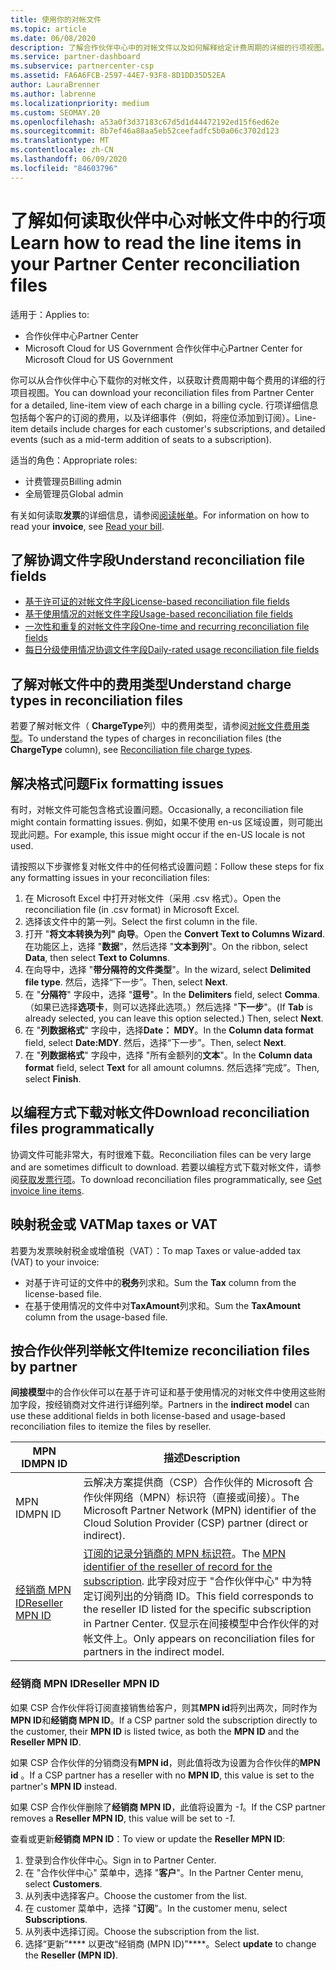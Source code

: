 ```yaml
---
title: 使用你的对帐文件
ms.topic: article
ms.date: 06/08/2020
description: 了解合作伙伴中心中的对帐文件以及如何解释给定计费周期的详细的行项视图。
ms.service: partner-dashboard
ms.subservice: partnercenter-csp
ms.assetid: FA6A6FCB-2597-44E7-93F8-8D1DD35D52EA
author: LauraBrenner
ms.author: labrenne
ms.localizationpriority: medium
ms.custom: SEOMAY.20
ms.openlocfilehash: a53a0f3d37183c67d5d1d44472192ed15f6ed62e
ms.sourcegitcommit: 8b7ef46a88aa5eb52ceefadfc5b0a06c3702d123
ms.translationtype: MT
ms.contentlocale: zh-CN
ms.lasthandoff: 06/09/2020
ms.locfileid: "84603796"
---
```

# <a name="learn-how-to-read-the-line-items-in-your-partner-center-reconciliation-files"></a><span data-ttu-id="74f9c-103">了解如何读取伙伴中心对帐文件中的行项</span><span class="sxs-lookup"><span data-stu-id="74f9c-103">Learn how to read the line items in your Partner Center reconciliation files</span></span>

<span data-ttu-id="74f9c-104">适用于：</span><span class="sxs-lookup"><span data-stu-id="74f9c-104">Applies to:</span></span>

- <span data-ttu-id="74f9c-105">合作伙伴中心</span><span class="sxs-lookup"><span data-stu-id="74f9c-105">Partner Center</span></span>
- <span data-ttu-id="74f9c-106">Microsoft Cloud for US Government 合作伙伴中心</span><span class="sxs-lookup"><span data-stu-id="74f9c-106">Partner Center for Microsoft Cloud for US Government</span></span>

<span data-ttu-id="74f9c-107">你可以从合作伙伴中心下载你的对帐文件，以获取计费周期中每个费用的详细的行项目视图。</span><span class="sxs-lookup"><span data-stu-id="74f9c-107">You can download your reconciliation files from Partner Center for a detailed, line-item view of each charge in a billing cycle.</span></span> <span data-ttu-id="74f9c-108">行项详细信息包括每个客户的订阅的费用，以及详细事件（例如，将座位添加到订阅）。</span><span class="sxs-lookup"><span data-stu-id="74f9c-108">Line-item details include charges for each customer's subscriptions, and detailed events (such as a mid-term addition of seats to a subscription).</span></span>

<span data-ttu-id="74f9c-109">适当的角色：</span><span class="sxs-lookup"><span data-stu-id="74f9c-109">Appropriate roles:</span></span>

- <span data-ttu-id="74f9c-110">计费管理员</span><span class="sxs-lookup"><span data-stu-id="74f9c-110">Billing admin</span></span>
- <span data-ttu-id="74f9c-111">全局管理员</span><span class="sxs-lookup"><span data-stu-id="74f9c-111">Global admin</span></span>

<span data-ttu-id="74f9c-112">有关如何读取**发票**的详细信息，请参阅[阅读帐单](read-your-bill.md)。</span><span class="sxs-lookup"><span data-stu-id="74f9c-112">For information on how to read your **invoice**, see [Read your bill](read-your-bill.md).</span></span>

## <a name="understand-reconciliation-file-fields"></a><span data-ttu-id="74f9c-113">了解协调文件字段</span><span class="sxs-lookup"><span data-stu-id="74f9c-113">Understand reconciliation file fields</span></span>

- [<span data-ttu-id="74f9c-114">基于许可证的对帐文件字段</span><span class="sxs-lookup"><span data-stu-id="74f9c-114">License-based reconciliation file fields</span></span>](license-based-recon-files.md)
- [<span data-ttu-id="74f9c-115">基于使用情况的对帐文件字段</span><span class="sxs-lookup"><span data-stu-id="74f9c-115">Usage-based reconciliation file fields</span></span>](usage-based-recon-files.md)
- [<span data-ttu-id="74f9c-116">一次性和重复的对帐文件字段</span><span class="sxs-lookup"><span data-stu-id="74f9c-116">One-time and recurring reconciliation file fields</span></span>](one-time-recurring-recon-files.md)
- [<span data-ttu-id="74f9c-117">每日分级使用情况协调文件字段</span><span class="sxs-lookup"><span data-stu-id="74f9c-117">Daily-rated usage reconciliation file fields</span></span>](daily-rated-usage-recon-files.md)

## <a name="understand-charge-types-in-reconciliation-files"></a><span data-ttu-id="74f9c-118">了解对帐文件中的费用类型</span><span class="sxs-lookup"><span data-stu-id="74f9c-118">Understand charge types in reconciliation files</span></span>

<span data-ttu-id="74f9c-119">若要了解对帐文件（ **ChargeType**列）中的费用类型，请参阅[对帐文件费用类型](recon-file-charge-types.md)。</span><span class="sxs-lookup"><span data-stu-id="74f9c-119">To understand the types of charges in reconciliation files (the **ChargeType** column), see [Reconciliation file charge types](recon-file-charge-types.md).</span></span>

## <a name="fix-formatting-issues"></a><span data-ttu-id="74f9c-120">解决格式问题</span><span class="sxs-lookup"><span data-stu-id="74f9c-120">Fix formatting issues</span></span>

<span data-ttu-id="74f9c-121">有时，对帐文件可能包含格式设置问题。</span><span class="sxs-lookup"><span data-stu-id="74f9c-121">Occasionally, a reconciliation file might contain formatting issues.</span></span> <span data-ttu-id="74f9c-122">例如，如果不使用 en-us 区域设置，则可能出现此问题。</span><span class="sxs-lookup"><span data-stu-id="74f9c-122">For example, this issue might occur if the en-US locale is not used.</span></span>

<span data-ttu-id="74f9c-123">请按照以下步骤修复对帐文件中的任何格式设置问题：</span><span class="sxs-lookup"><span data-stu-id="74f9c-123">Follow these steps for fix any formatting issues in your reconciliation files:</span></span>

1. <span data-ttu-id="74f9c-124">在 Microsoft Excel 中打开对帐文件（采用 .csv 格式）。</span><span class="sxs-lookup"><span data-stu-id="74f9c-124">Open the reconciliation file (in .csv format) in Microsoft Excel.</span></span>
2. <span data-ttu-id="74f9c-125">选择该文件中的第一列。</span><span class="sxs-lookup"><span data-stu-id="74f9c-125">Select the first column in the file.</span></span>
3. <span data-ttu-id="74f9c-126">打开 "**将文本转换为列" 向导**。</span><span class="sxs-lookup"><span data-stu-id="74f9c-126">Open the **Convert Text to Columns Wizard**.</span></span> <span data-ttu-id="74f9c-127">在功能区上，选择 "**数据**"，然后选择 "**文本到列**"。</span><span class="sxs-lookup"><span data-stu-id="74f9c-127">On the ribbon, select **Data**, then select **Text to Columns**.</span></span>
4. <span data-ttu-id="74f9c-128">在向导中，选择 "**带分隔符的文件类型**"。</span><span class="sxs-lookup"><span data-stu-id="74f9c-128">In the wizard, select **Delimited file type**.</span></span> <span data-ttu-id="74f9c-129">然后，选择“下一步”。</span><span class="sxs-lookup"><span data-stu-id="74f9c-129">Then, select **Next**.</span></span>
5. <span data-ttu-id="74f9c-130">在 "**分隔符**" 字段中，选择 "**逗号**"。</span><span class="sxs-lookup"><span data-stu-id="74f9c-130">In the **Delimiters** field, select **Comma**.</span></span> <span data-ttu-id="74f9c-131">（如果已选择**选项卡**，则可以选择此选项。）然后选择 "**下一步**"。</span><span class="sxs-lookup"><span data-stu-id="74f9c-131">(If **Tab** is already selected, you can leave this option selected.) Then, select **Next**.</span></span>
6. <span data-ttu-id="74f9c-132">在 "**列数据格式**" 字段中，选择**Date： MDY**。</span><span class="sxs-lookup"><span data-stu-id="74f9c-132">In the **Column data format** field, select **Date:MDY**.</span></span> <span data-ttu-id="74f9c-133">然后，选择“下一步”。</span><span class="sxs-lookup"><span data-stu-id="74f9c-133">Then, select **Next**.</span></span>
7. <span data-ttu-id="74f9c-134">在 "**列数据格式**" 字段中，选择 "所有金额列的**文本**"。</span><span class="sxs-lookup"><span data-stu-id="74f9c-134">In the **Column data format** field, select **Text** for all amount columns.</span></span> <span data-ttu-id="74f9c-135">然后选择“完成”。</span><span class="sxs-lookup"><span data-stu-id="74f9c-135">Then, select **Finish**.</span></span>

## <a name="download-reconciliation-files-programmatically"></a><span data-ttu-id="74f9c-136">以编程方式下载对帐文件</span><span class="sxs-lookup"><span data-stu-id="74f9c-136">Download reconciliation files programmatically</span></span>

<span data-ttu-id="74f9c-137">协调文件可能非常大，有时很难下载。</span><span class="sxs-lookup"><span data-stu-id="74f9c-137">Reconciliation files can be very large and are sometimes difficult to download.</span></span> <span data-ttu-id="74f9c-138">若要以编程方式下载对帐文件，请参阅[获取发票行项](https://docs.microsoft.com/partner-center/develop/get-invoiceline-items)。</span><span class="sxs-lookup"><span data-stu-id="74f9c-138">To download reconciliation files programmatically, see [Get invoice line items](https://docs.microsoft.com/partner-center/develop/get-invoiceline-items).</span></span>

## <a name="map-taxes-or-vat"></a><span data-ttu-id="74f9c-139">映射税金或 VAT</span><span class="sxs-lookup"><span data-stu-id="74f9c-139">Map taxes or VAT</span></span>

<span data-ttu-id="74f9c-140">若要为发票映射税金或增值税（VAT）：</span><span class="sxs-lookup"><span data-stu-id="74f9c-140">To map Taxes or value-added tax (VAT) to your invoice:</span></span>

- <span data-ttu-id="74f9c-141">对基于许可证的文件中的**税务**列求和。</span><span class="sxs-lookup"><span data-stu-id="74f9c-141">Sum the **Tax** column from the license-based file.</span></span>
- <span data-ttu-id="74f9c-142">在基于使用情况的文件中对**TaxAmount**列求和。</span><span class="sxs-lookup"><span data-stu-id="74f9c-142">Sum the **TaxAmount** column from the usage-based file.</span></span>

## <a name="itemize-reconciliation-files-by-partner"></a><span data-ttu-id="74f9c-143">按合作伙伴列举帐文件</span><span class="sxs-lookup"><span data-stu-id="74f9c-143">Itemize reconciliation files by partner</span></span>

<span data-ttu-id="74f9c-144">**间接模型**中的合作伙伴可以在基于许可证和基于使用情况的对帐文件中使用这些附加字段，按经销商对文件进行详细列举。</span><span class="sxs-lookup"><span data-stu-id="74f9c-144">Partners in the **indirect model** can use these additional fields in both license-based and usage-based reconciliation files to itemize the files by reseller.</span></span>

| <span data-ttu-id="74f9c-145">MPN ID</span><span class="sxs-lookup"><span data-stu-id="74f9c-145">MPN ID</span></span> | <span data-ttu-id="74f9c-146">描述</span><span class="sxs-lookup"><span data-stu-id="74f9c-146">Description</span></span> |
| ------ | ----------- |
| <span data-ttu-id="74f9c-147">MPN ID</span><span class="sxs-lookup"><span data-stu-id="74f9c-147">MPN ID</span></span> | <span data-ttu-id="74f9c-148">云解决方案提供商（CSP）合作伙伴的 Microsoft 合作伙伴网络（MPN）标识符（直接或间接）。</span><span class="sxs-lookup"><span data-stu-id="74f9c-148">The Microsoft Partner Network (MPN) identifier of the Cloud Solution Provider (CSP) partner (direct or indirect).</span></span> |
| [<span data-ttu-id="74f9c-149">经销商 MPN ID</span><span class="sxs-lookup"><span data-stu-id="74f9c-149">Reseller MPN ID</span></span>](#reseller-mpn-id) | <span data-ttu-id="74f9c-150">[订阅的记录分销商的 MPN 标识符](#reseller-mpn-id)。</span><span class="sxs-lookup"><span data-stu-id="74f9c-150">The [MPN identifier of the reseller of record for the subscription](#reseller-mpn-id).</span></span> <span data-ttu-id="74f9c-151">此字段对应于 "合作伙伴中心" 中为特定订阅列出的分销商 ID。</span><span class="sxs-lookup"><span data-stu-id="74f9c-151">This field corresponds to the reseller ID listed for the specific subscription in Partner Center.</span></span> <span data-ttu-id="74f9c-152">仅显示在间接模型中合作伙伴的对帐文件上。</span><span class="sxs-lookup"><span data-stu-id="74f9c-152">Only appears on reconciliation files for partners in the indirect model.</span></span> |

### <a name="reseller-mpn-id"></a><span data-ttu-id="74f9c-153">经销商 MPN ID</span><span class="sxs-lookup"><span data-stu-id="74f9c-153">Reseller MPN ID</span></span>

<span data-ttu-id="74f9c-154">如果 CSP 合作伙伴将订阅直接销售给客户，则其**MPN id**将列出两次，同时作为**MPN ID**和**经销商 MPN ID**。</span><span class="sxs-lookup"><span data-stu-id="74f9c-154">If a CSP partner sold the subscription directly to the customer, their **MPN ID** is listed twice, as both the **MPN ID** and the **Reseller MPN ID**.</span></span>

<span data-ttu-id="74f9c-155">如果 CSP 合作伙伴的分销商没有**MPN id**，则此值将改为设置为合作伙伴的**MPN id** 。</span><span class="sxs-lookup"><span data-stu-id="74f9c-155">If a CSP partner has a reseller with no **MPN ID**, this value is set to the partner's **MPN ID** instead.</span></span>

<span data-ttu-id="74f9c-156">如果 CSP 合作伙伴删除了**经销商 MPN ID**，此值将设置为 *-1*。</span><span class="sxs-lookup"><span data-stu-id="74f9c-156">If the CSP partner removes a **Reseller MPN ID**, this value will be set to *-1*.</span></span>

<span data-ttu-id="74f9c-157">查看或更新**经销商 MPN ID**：</span><span class="sxs-lookup"><span data-stu-id="74f9c-157">To view or update the **Reseller MPN ID**:</span></span>

1. <span data-ttu-id="74f9c-158">登录到合作伙伴中心。</span><span class="sxs-lookup"><span data-stu-id="74f9c-158">Sign in to Partner Center.</span></span>
2. <span data-ttu-id="74f9c-159">在 "合作伙伴中心" 菜单中，选择 "**客户**"。</span><span class="sxs-lookup"><span data-stu-id="74f9c-159">In the Partner Center menu, select **Customers**.</span></span>
3. <span data-ttu-id="74f9c-160">从列表中选择客户。</span><span class="sxs-lookup"><span data-stu-id="74f9c-160">Choose the customer from the list.</span></span>
4. <span data-ttu-id="74f9c-161">在 customer 菜单中，选择 "**订阅**"。</span><span class="sxs-lookup"><span data-stu-id="74f9c-161">In the customer menu, select **Subscriptions**.</span></span>
5. <span data-ttu-id="74f9c-162">从列表中选择订阅。</span><span class="sxs-lookup"><span data-stu-id="74f9c-162">Choose the subscription from the list.</span></span>
6. <span data-ttu-id="74f9c-163">选择“更新”\*\*\*\* 以更改“经销商 (MPN ID)”\*\*\*\*。</span><span class="sxs-lookup"><span data-stu-id="74f9c-163">Select **update** to change the **Reseller (MPN ID)**.</span></span>

